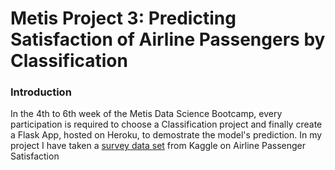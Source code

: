 # Metis Project 3: Predicting Satisfaction of Airline Passengers by Classification

### Introduction
In the 4th to 6th week of the Metis Data Science Bootcamp, every participation is required to choose a Classification project and finally create a Flask App, hosted on Heroku, to demostrate the model's prediction. In my project I have taken a <a href='https://www.kaggle.com/teejmahal20/airline-passenger-satisfaction'>survey data set</a> from Kaggle on Airline Passenger Satisfaction

